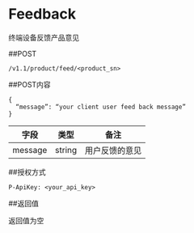 # Feedback

终端设备反馈产品意见

##POST

    /v1.1/product/feed/<product_sn>

##POST内容

    {
      “message”: “your client user feed back message”
    }

|字段|	 类型|	 备注|
|--|--|--|
|message|	 string	| 用户反馈的意见|

##授权方式

    P-ApiKey: <your_api_key>
##返回值

返回值为空
